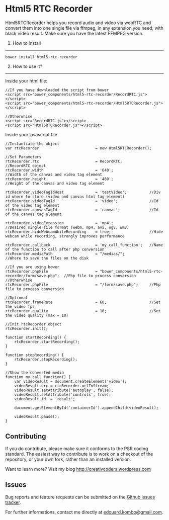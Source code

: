 Html5 RTC Recorder
==================

Html5RTCRecorder helps you record audio and video via webRTC and convert them into one single file via ffmpeg, in any extension you need, with black video result.
Make sure you have the latest FFMPEG version.


1) How to install
---------------------

    bower install html5-rtc-recorder


2) How to use it?
-----------------

Inside your html file:

    //If you have downloaded the script from bower
    <script src="bower_components/html5-rtc-recorder/RecordRTC.js"></script>         
    <script src="bower_components/html5-rtc-recorder/Html5RTCRecorder.js"></script>

    //Otherwhise
    <script src="RecordRTC.js"></script>         
    <script src="Html5RTCRecorder.js"></script>
 

Inside your javascript file

    //Instantiate the object
    var rtcRecorder                         = new Html5RTCRecorder();
    
    //Set Parameters
    rtcRecorder.rtc                         = RecordRTC;            //RecordRTC object
    rtcRecorder.width                       = '640';                //Width of the canvas and video tag element
    rtcRecorder.height                      = '480';                //Height of the canvas and video tag element

    rtcRecorder.videoTagIdHost              = 'testVideo';          //Div id where to store (video and canvas html tag element)
    rtcRecorder.videoTagId                  = 'video';              //Id of the video tag element
    rtcRecorder.canvasTagId                 = 'canvas';             //Id of the canvas tag element

    rtcRecorder.videoExtension              = 'mp4';                //Desired single file format (webm, mp4, avi, ogv, wmv)
    rtcRecorder.hideWebcamWhileRecording    = true;                 //Hide webcam while recording, strongly improves performance
    
    rtcRecorder.callback                    = 'my_call_function';   //Name of the function to call after php conversion
    rtcRecorder.mediaPath                   = "/medias/";           //Where to save the files on the disk
    
    //If you are using bower
    rtcRecorder.phpFile                     = "bower_components/html5-rtc-recorder/form/save.php";  //Php file to process conversion
    //Otherwhise
    rtcRecorder.phpFile                     = "/form/save.php";     //Php file to process conversion

    //Optional
    rtcRecorder.frameRate                   = 60;                   //Set the video fps
    rtcRecorder.quality                     = 10;                   //Set the video quality (max = 10)

    //Init rtcRecorder object
    rtcRecorder.init();

    function startRecording() {
        rtcRecorder.startRecording();
    }

    function stopRecording() {
        rtcRecorder.stopRecording();            
    }

    //Show the converted media
    function my_call_function() {
        var videoResult = document.createElement('video');
        videoResult.src = rtcRecorder.urlToStream;
        videoResult.setAttribute('autoplay', false);         
        videoResult.setAttribute('controls', true);        
        videoResult.id  = 'result';

        document.getElementById('containerId').appendChild(videoResult);

        videoResult.pause();             
    }
    

Contributing
-------------

If you do contribute, please make sure it conforms to the PSR coding standard. The easiest way to contribute is to work on a checkout of the repository, or your own fork, rather than an installed version.

Want to learn more? Visit my blog http://creativcoders.wordpress.com


Issues
------

Bug reports and feature requests can be submitted on the [Github issues tracker](https://github.com/edouardkombo/Html5RTCRecorder/issues).

For further informations, contact me directly at edouard.kombo@gmail.com.
